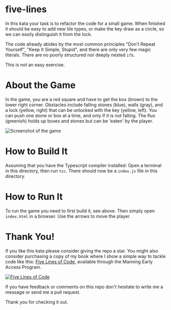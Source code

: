 # five-lines

In this kata your task is to refactor the code for a small game.
When finished it should be easy to add new tile types, or make the key draw as a circle, so we can easily distinguish it from the lock.


The code already abides by the most common principles "Don't Repeat Yourself", "Keep It Simple, Stupid", and there are only very few magic literals.
There are no poorly structured nor deeply nested `if`s.

This is *not* an easy exercise.

# About the Game
In the game, you are a red square and have to get the box (brown) to the lower right corner.
Obstacles include falling stones (blue), walls (gray), and a lock (yellow, right) that can be unlocked with the key (yellow, left).
You can push one stone or box at a time, and only if it is not falling.
The flux (greenish) holds up boxes and stones but can be 'eaten' by the player.


![Screenshot of the game](game.png)

# How to Build It
Assuming that you have the Typescript compiler installed: Open a terminal in this directory, then run `tsc`.
There should now be a `index.js` file in this directory.

# How to Run It
To run the game you need to first build it, see above.
Then simply open `index.html` in a browser.
Use the arrows to move the player.

# Thank You!
If you like this kata please consider giving the repo a star.
You might also consider purchasing a copy of my book where I show a simple way to tackle code like this: [Five Lines of Code](https://www.manning.com/books/five-lines-of-code), available through the Manning Early Access Program.

[![Five Lines of Code](frontpage.png)](https://www.manning.com/books/five-lines-of-code)

If you have feedback or comments on this repo don't hesitate to write me a message or send me a pull request.


Thank you for checking it out.

